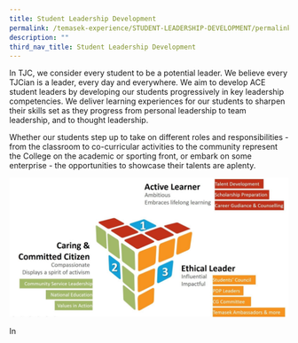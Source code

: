 ```yaml
---
title: Student Leadership Development
permalink: /temasek-experience/STUDENT-LEADERSHIP-DEVELOPMENT/permalink/
description: ""
third_nav_title: Student Leadership Development
---
```


<p>In TJC, we consider every student to be a potential leader. We believe every TJCian is a leader, every day and everywhere. We aim to develop ACE student leaders by developing our students progressively in key leadership competencies. We deliver learning experiences for our students to sharpen their skills set as they progress from personal leadership to team leadership, and to thought leadership.</p>

<p>Whether our students step up to take on different roles and responsibilities - from the classroom to co-curricular activities to the community represent the College on the academic or sporting front, or embark on some enterprise - the opportunities to showcase their talents are aplenty.</p>

![](/images/Temasek%20Experience/Developing%20the%20ACE%20Student%20Leader.jpeg)<p>In 
